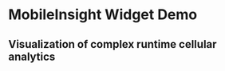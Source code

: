 MobileInsight Widget Demo
===================================================
Visualization of complex runtime cellular analytics
---------------------------------------------------
